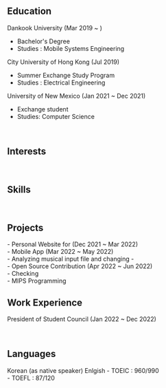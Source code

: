 <h2> Education </h2>

Dankook University (Mar 2019 ~ )
- Bachelor's Degree
- Studies : Mobile Systems Engineering

City University of Hong Kong (Jul 2019)
- Summer Exchange Study Program
- Studies : Electrical Engineering

University of New Mexico (Jan 2021 ~ Dec 2021)
- Exchange student
- Studies: Computer Science

<br>

<h2> Interests </h2>

<br>
 
<h2> Skills </h2>

<!-- Python: ◼︎◼︎◼︎◼︎◼︎◻◻◻◻◻ <br>
C : ◼︎◼︎◼︎◼︎◻◻◻◻◻◻ 
C++ : 
Java :
JavaScript :
Kotlin : -->

<br>

<h2> Projects </h2>
- Personal Website for (Dec 2021 ~ Mar 2022) <br>
- Mobile App (Mar 2022 ~ May 2022) <br>
    - Analyzing musical input file and changing
-  <br>
- Open Source Contribution (Apr 2022 ~ Jun 2022) <br>
    - Checking
<br>
- MIPS Programming

<br>

<h2> Work Experience </h2>

President of Student Council (Jan 2022 ~ Dec 2022)

<br>

<h2> Languages </h2>
Korean (as native speaker)
Enlgish
- TOEIC : 960/990 <br>
- TOEFL : 87/120
<!-- Spanish, Chinese, Japanese -->


<!-- P
# First-Repository

<h1> I don't understand <br> <strong>what</strong> should be on this ReadME.md </h1>

<p>hello to my new world</p>

<h2> Hello World </h2>
<h3> Hello World </h3>
<h4> Hello World </h4> -->

